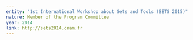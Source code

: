 ```yaml
---
entity: "1st International Workshop about Sets and Tools (SETS 2015)"
nature: Member of the Program Committee
year: 2014
link: http://sets2014.cnam.fr
---
```


